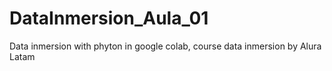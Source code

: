 # DataInmersion_Aula_01
Data inmersion with phyton in google colab, course data inmersion by Alura Latam
